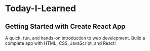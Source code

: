 # Today-I-Learned

## Getting Started with Create React App

A quick, fun, and hands-on introduction to web development. Build a complete app with HTML, CSS, JavaScript, and React!
